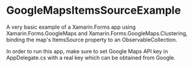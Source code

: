 # GoogleMapsItemsSourceExample
A very basic example of a Xamarin.Forms app using Xamarin.Forms.GoogleMaps and Xamarin.Forms.GoogleMaps.Clustering, binding the map's ItemsSource property to an ObservableCollection.

In order to run this app, make sure to set Google Maps API key in AppDelegate.cs with a real key which can be obtained from Google.
